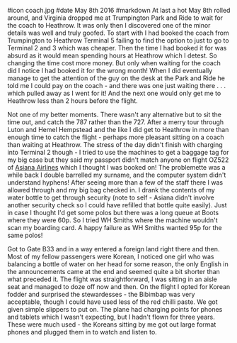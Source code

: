 #icon coach.jpg
#date May 8th 2016
#markdown
At last a hot May 8th rolled around, and Virginia dropped me at Trumpington Park and Ride to wait
for the coach to Heathrow. It was only then I discovered one of the minor details was well and truly
goofed. To start with I had booked the coach from Trumpington to Heathrow Terminal 5 failing to find
the option to just to go to Terminal 2 and 3 which was cheaper. Then the time I had booked it for was
absurd as it would mean spending hours at Heathrow which I detest. So changing the time cost more money.
But only when waiting for the coach did I notice I had booked it for the wrong month! When I did
eventually manage to get the attention of the guy on the desk at the Park and Ride he told me I could
pay on the coach - and there was one just waiting there . . . which pulled away as I went for it!
And the next one would only get me to Heathrow less than 2 hours before the flight.

Not one of my better moments. There wasn't any alternative but to sit the time out, and catch the
787 rather than the 727. After a merry tour through Luton and Hemel Hempstead and the like I did get
to Heathrow in more than enough time to catch the flight - perhaps more pleasant sitting on a coach
than waiting at Heathrow. The stress of the day didn't finish with charging into Terminal 2 though -
I tried to use the machines to get a baggage tag for my big case but they said my passport didn't
match anyone on flight OZ522 of [Asiana Airlines](http://eu.flyasiana.com/C/en/main.do) which I thought I was booked on! The problemette was a
while back I double barrelled my surname, and the computer system didn't understand hyphens! After
seeing more than a few of the staff there I was allowed through and my big bag checked in. I
drank the contents of my water bottle to get through security (note to self - Asiana didn't
involve another security check so I could have refilled that bottle quite easily). Just in case
I thought I'd get some polos but there was a long queue at Boots where they were 60p. So I tried
WH Smiths where the machine wouldn't scan my boarding card. A happy failure as WH Smiths wanted
95p for the same polos!

Got to Gate B33 and in a way entered a foreign land right there and then. Most of my fellow
passengers were Korean, I noticed one girl who was balancing a bottle of water on her head for
some reason, the only English in the announcements came at the end and seemed quite a bit
shorter than what preceded it. The flight was straightforward, I was sitting in an aisle
seat and managed to doze off now and then. On the flight I opted for Korean fodder and
surprised the stewardesses - the Bibimbap was very acceptable, though I could have used less
of the red chilli paste. We got given simple slippers to put on. The plane had charging points
for phones and tablets which I wasn't expecting, but I hadn't flown for three years. These were
much used - the Koreans sitting by me got out large format phones and plugged them in to watch and
listen to.
